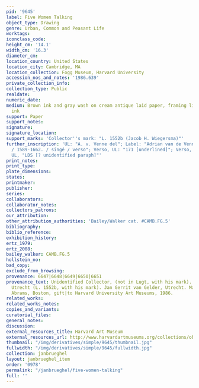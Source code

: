 ```yaml
---
pid: '9645'
label: Five Women Talking
object_type: Drawing
genre: Urban, Common and Peasant Life
worktags:
iconclass_code:
height_cm: '14.1'
width_cm: '16.3'
diameter_cm:
location_country: United States
location_city: Cambridge, MA
location_collection: Fogg Museum, Harvard University
accession_nos_and_notes: '1986.639'
private_collection_info:
collection_type: Public
realdate:
numeric_date:
medium: Brown ink and gray wash on cream antique laid paper, framing line in black
  ink
support: Paper
support_notes:
signature:
signature_location:
support_marks: 'Collector''s mark: "L. 1552b (Jacob H. Wiegersma)"'
further_inscription: 'UL: "A. v. Venne del"; Label: "Adrian van de Venne [underlined]
  / 1589-1662. / singé / verso"; Verso, UL: "171 [underlined]"; Verso, UL: "D"; Verso,
  UL, "LDS [? unidentified paraph]"'
print_notes:
print_type:
plate_dimensions:
states:
printmaker:
publisher:
series:
collaborators:
collaborator_notes:
collectors_patrons:
our_attribution:
other_attribution_authorities: 'Bailey/Walker cat. #CAMB.FG.5'
bibliography:
biblio_reference:
exhibition_history:
ertz_1979:
ertz_2008:
bailey_walker: CAMB.FG.5
hollstein_no:
bad_copy:
exclude_from_browsing:
provenance: 6647|6648|6649|6650|6651
provenance_text: Unidentified Collector, (not in Lugt, with his mark). Jacob H. Wiegersma,
  Utrecht (L. 1552b, with his mark). Jan Gerrit van Gelder, Utrecht. Maida and George
  Abrams, Boston, gift|to Harvard University Art Museums, 1986.
related_works:
related_works_notes:
copies_and_variants:
curatorial_files:
general_notes:
discussion:
external_resources_title: Harvard Art Museum
external_resources_url: http://www.harvardartmuseums.org/collections/object/294417
thumbnail: "/img/derivatives/simple/9645/thumbnail.jpg"
fullwidth: "/img/derivatives/simple/9645/fullwidth.jpg"
collection: janbrueghel
layout: janbrueghel_item
order: '0978'
permalink: "/janbrueghel/five-women-talking"
full: ''
---
```


